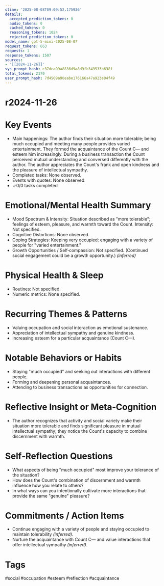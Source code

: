 ```yaml
---
ctime: '2025-08-08T09:09:52.175936'
details:
  accepted_prediction_tokens: 0
  audio_tokens: 0
  cached_tokens: 0
  reasoning_tokens: 1024
  rejected_prediction_tokens: 0
model_name: gpt-5-mini-2025-08-07
request_tokens: 663
requests: 1
response_tokens: 1507
sources:
- '[[2024-11-26]]'
sys_prompt_hash: c37dca99a8836d9a8d9fb349533b638f
total_tokens: 2170
user_prompt_hash: 7d4509a90eabe176166a47a923e04f49
---
```

# r2024-11-26

# Key Events
- Main happenings: The author finds their situation more tolerable; being much occupied and meeting many people provides varied entertainment. They formed the acquaintance of the Count C— and esteem him increasingly. During a business transaction the Count perceived mutual understanding and conversed differently with the author. The author appreciates the Count's frank and open kindness and the pleasure of intellectual sympathy.
- Completed tasks: None observed.
- Events with quotes: None observed.
- ✓0/0 tasks completed

# Emotional/Mental Health Summary
- Mood Spectrum & Intensity: Situation described as "more tolerable"; feelings of esteem, pleasure, and warmth toward the Count. Intensity: Not specified.
- Cognitive Distortions: None observed.
- Coping Strategies: Keeping very occupied; engaging with a variety of people for "varied entertainment."
- Growth Opportunities / Self‑compassion: Not specified. (Continued social engagement could be a growth opportunity.) *(inferred)*

# Physical Health & Sleep
- Routines: Not specified.
- Numeric metrics: None specified.

# Recurring Themes & Patterns
- Valuing occupation and social interaction as emotional sustenance.
- Appreciation of intellectual sympathy and genuine kindness.
- Increasing esteem for a particular acquaintance (Count C—).

# Notable Behaviors or Habits
- Staying "much occupied" and seeking out interactions with different people.
- Forming and deepening personal acquaintances.
- Attending to business transactions as opportunities for connection.

# Reflective Insight or Meta‑Cognition
- The author recognizes that activity and social variety make their situation more tolerable and finds significant pleasure in mutual intellectual sympathy; they notice the Count's capacity to combine discernment with warmth.

# Self‑Reflection Questions
- What aspects of being "much occupied" most improve your tolerance of the situation?
- How does the Count's combination of discernment and warmth influence how you relate to others?
- In what ways can you intentionally cultivate more interactions that provide the same "genuine" pleasure?

# Commitments / Action Items
- Continue engaging with a variety of people and staying occupied to maintain tolerability *(inferred)*.
- Nurture the acquaintance with Count C— and value interactions that offer intellectual sympathy *(inferred)*.

# Tags
#social #occupation #esteem #reflection #acquaintance